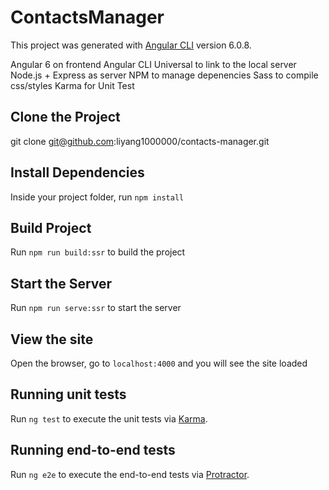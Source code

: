 # ContactsManager

This project was generated with [Angular CLI](https://github.com/angular/angular-cli) version 6.0.8.

Angular 6 on frontend
Angular CLI Universal to link to the local server
Node.js + Express as server
NPM to manage depenencies
Sass to compile css/styles
Karma for Unit Test


## Clone the Project

git clone git@github.com:liyang1000000/contacts-manager.git

## Install Dependencies

Inside your project folder, run `npm install`

## Build Project

Run `npm run build:ssr` to build the project

## Start the Server

Run `npm run serve:ssr` to start the server

## View the site

Open the browser, go to `localhost:4000` and you will see the site loaded

## Running unit tests

Run `ng test` to execute the unit tests via [Karma](https://karma-runner.github.io).

## Running end-to-end tests

Run `ng e2e` to execute the end-to-end tests via [Protractor](http://www.protractortest.org/).

